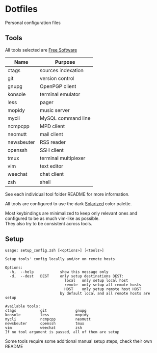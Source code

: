 # Dotfiles

Personal configuration files


## Tools

All tools selected are [Free Software](https://www.gnu.org/philosophy/free-sw.en.html)

| Name       | Purpose              |
|------------|----------------------|
| ctags      | sources indexation   |
| git        | version control      |
| gnupg      | OpenPGP client       |
| konsole    | terminal emulator    |
| less       | pager                |
| mopidy     | music server         |
| mycli      | MySQL command line   |
| ncmpcpp    | MPD client           |
| neomutt    | mail client          |
| newsbeuter | RSS reader           |
| openssh    | SSH client           |
| tmux       | terminal multiplexer |
| vim        | text editor          |
| weechat    | chat client          |
| zsh        | shell                |

See each individual tool folder README for more information.

All tools are configured to use the dark
[Solarized](http://ethanschoonover.com/solarized) color palette.

Most keybindings are minimalized to keep only relevant ones
and configured to be as much vim-like as possible.  
They also try to be consistent across tools.


## Setup

```shell
usage: setup_config.zsh [<options>] [<tools>]

Setup tools' config locally and/or on remote hosts

Options:
  -h,  --help            show this message only
  -d,  --dest   DEST     only setup destinations DEST:
                           local   only setup local host
                           remote  only setup all remote hosts
                           HOST    only setup remote host HOST
                         by default local and all remote hosts are setup

Available tools:
ctags           git             gnupg
konsole         less            mopidy
mycli           ncmpcpp         neomutt
newsbeuter      openssh         tmux
vim             weechat         zsh
If no tool argument is passed, all of them are setup
```

Some tools require some additional manual setup steps, check their own README
